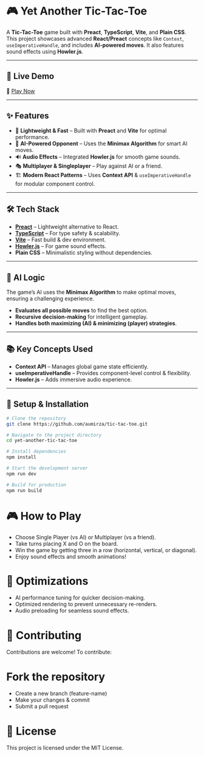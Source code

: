 # 🎮 Yet Another Tic-Tac-Toe

A **Tic-Tac-Toe** game built with **Preact**, **TypeScript**, **Vite**, and **Plain CSS**. This project showcases advanced **React/Preact** concepts like `Context`, `useImperativeHandle`, and includes **AI-powered moves**. It also features sound effects using **Howler.js**.

---

## 🚀 Live Demo

🔗 [Play Now](https://gh.ahmadullah.in/tic-tac-toe)

---

## ✨ Features

- 🎨 **Lightweight & Fast** – Built with **Preact** and **Vite** for optimal performance.
- 🤖 **AI-Powered Opponent** – Uses the **Minimax Algorithm** for smart AI moves.
- 🔊 **Audio Effects** – Integrated **Howler.js** for smooth game sounds.
- 🎭 **Multiplayer & Singleplayer** – Play against AI or a friend.
- 🏗️ **Modern React Patterns** – Uses **Context API** & `useImperativeHandle` for modular component control.

---

## 🛠️ Tech Stack

- **[Preact](https://preactjs.com/)** – Lightweight alternative to React.
- **[TypeScript](https://www.typescriptlang.org/)** – For type safety & scalability.
- **[Vite](https://vitejs.dev/)** – Fast build & dev environment.
- **[Howler.js](https://howlerjs.com/)** – For game sound effects.
- **Plain CSS** – Minimalistic styling without dependencies.

---

## 🤖 AI Logic

The game’s AI uses the **Minimax Algorithm** to make optimal moves, ensuring a challenging experience.

- **Evaluates all possible moves** to find the best option.
- **Recursive decision-making** for intelligent gameplay.
- **Handles both maximizing (AI) & minimizing (player) strategies**.

---

## 📚 Key Concepts Used

- **Context API** – Manages global game state efficiently.
- **useImperativeHandle** – Provides component-level control & flexibility.
- **Howler.js** – Adds immersive audio experience.

---

## 📄 Setup & Installation

```bash
# Clone the repository
git clone https://github.com/aumirza/tic-tac-toe.git

# Navigate to the project directory
cd yet-another-tic-tac-toe

# Install dependencies
npm install

# Start the development server
npm run dev

# Build for production
npm run build
```

# 🎮 How to Play

- Choose Single Player (vs AI) or Multiplayer (vs a friend).
- Take turns placing X and O on the board.
- Win the game by getting three in a row (horizontal, vertical, or diagonal).
- Enjoy sound effects and smooth animations!

# 🚀 Optimizations

- AI performance tuning for quicker decision-making.
- Optimized rendering to prevent unnecessary re-renders.
- Audio preloading for seamless sound effects.

# 🤝 Contributing

Contributions are welcome! To contribute:

# Fork the repository

- Create a new branch (feature-name)
- Make your changes & commit
- Submit a pull request

# 📜 License

This project is licensed under the MIT License.

